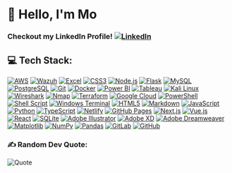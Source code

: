# 👋 Hello, I'm Mo

### Checkout my LinkedIn Profile! [![LinkedIn](https://img.shields.io/badge/LinkedIn-0077B5?style=flat&logo=linkedin&logoColor=white)](https://www.linkedin.com/in/moibrahimtech)


## 💻 Tech Stack:
[![AWS](https://img.shields.io/badge/AWS-FF9900?style=flat&logo=amazonaws&logoColor=white)](https://aws.amazon.com/)
[![Wazuh](https://img.shields.io/badge/Wazuh-4B8BF4?style=flat&logo=wazuh&logoColor=white)](https://wazuh.com/)
[![Excel](https://img.shields.io/badge/Microsoft_Excel-217346?style=flat&logo=microsoft-excel&logoColor=white)](https://www.microsoft.com/en-us/microsoft-365/excel)
[![CSS3](https://img.shields.io/badge/CSS3-1572B6?style=flat&logo=css3&logoColor=white)](https://developer.mozilla.org/en-US/docs/Web/CSS)
[![Node.js](https://img.shields.io/badge/Node.js-339933?style=flat&logo=nodedotjs&logoColor=white)](https://nodejs.org/)
[![Flask](https://img.shields.io/badge/Flask-000000?style=flat&logo=flask&logoColor=white)](https://flask.palletsprojects.com/)
[![MySQL](https://img.shields.io/badge/MySQL-4479A1?style=flat&logo=mysql&logoColor=white)](https://www.mysql.com/)
[![PostgreSQL](https://img.shields.io/badge/PostgreSQL-4169E1?style=flat&logo=postgresql&logoColor=white)](https://www.postgresql.org/)
[![Git](https://img.shields.io/badge/Git-F05032?style=flat&logo=git&logoColor=white)](https://git-scm.com/)
[![Docker](https://img.shields.io/badge/Docker-2496ED?style=flat&logo=docker&logoColor=white)](https://www.docker.com/)
[![Power BI](https://img.shields.io/badge/Power_BI-F25028?style=flat&logo=powerbi&logoColor=white)](https://powerbi.microsoft.com/)
[![Tableau](https://img.shields.io/badge/Tableau-E97627?style=flat&logo=tableau&logoColor=white)](https://www.tableau.com/)
[![Kali Linux](https://img.shields.io/badge/Kali_Linux-557C94?style=flat&logo=kali-linux&logoColor=white)](https://www.kali.org/)
[![Wireshark](https://img.shields.io/badge/Wireshark-1679A7?style=flat&logo=wireshark&logoColor=white)](https://www.wireshark.org/)
[![Nmap](https://img.shields.io/badge/Nmap-005B5C?style=flat&logo=nmap&logoColor=white)](https://nmap.org/)
[![Terraform](https://img.shields.io/badge/Terraform-623CE4?style=flat&logo=terraform&logoColor=white)](https://www.terraform.io/)
[![Google Cloud](https://img.shields.io/badge/Google_Cloud-4285F4?style=flat&logo=googlecloud&logoColor=white)](https://cloud.google.com/)
[![PowerShell](https://img.shields.io/badge/PowerShell-5391FE?style=flat&logo=powershell&logoColor=white)](https://docs.microsoft.com/en-us/powershell/)
[![Shell Script](https://img.shields.io/badge/Shell_Script-4EAA25?style=flat&logo=gnu-bash&logoColor=white)](https://www.gnu.org/software/bash/)
[![Windows Terminal](https://img.shields.io/badge/Windows_Terminal-4D4D4D?style=flat&logo=windows-terminal&logoColor=white)](https://github.com/microsoft/terminal)
[![HTML5](https://img.shields.io/badge/HTML5-E34F26?style=flat&logo=html5&logoColor=white)](https://developer.mozilla.org/en-US/docs/Web/HTML)
[![Markdown](https://img.shields.io/badge/Markdown-000000?style=flat&logo=markdown&logoColor=white)](https://www.markdownguide.org/)
[![JavaScript](https://img.shields.io/badge/JavaScript-F7DF1E?style=flat&logo=javascript&logoColor=black)](https://developer.mozilla.org/en-US/docs/Web/JavaScript)
[![Python](https://img.shields.io/badge/Python-3776AB?style=flat&logo=python&logoColor=white)](https://www.python.org/)
[![TypeScript](https://img.shields.io/badge/TypeScript-007ACC?style=flat&logo=typescript&logoColor=white)](https://www.typescriptlang.org/)
[![Netlify](https://img.shields.io/badge/Netlify-00C7B7?style=flat&logo=netlify&logoColor=white)](https://www.netlify.com/)
[![GitHub Pages](https://img.shields.io/badge/GitHub_Pages-222?style=flat&logo=github&logoColor=white)](https://pages.github.com/)
[![Next.js](https://img.shields.io/badge/Next.js-000000?style=flat&logo=next.js&logoColor=white)](https://nextjs.org/)
[![Vue.js](https://img.shields.io/badge/Vue.js-42B883?style=flat&logo=vue.js&logoColor=white)](https://vuejs.org/)
[![React](https://img.shields.io/badge/React-61DAFB?style=flat&logo=react&logoColor=black)](https://reactjs.org/)
[![SQLite](https://img.shields.io/badge/SQLite-003B57?style=flat&logo=sqlite&logoColor=white)](https://www.sqlite.org/)
[![Adobe Illustrator](https://img.shields.io/badge/Adobe_Illustrator-FF9A00?style=flat&logo=adobeillustrator&logoColor=white)](https://www.adobe.com/products/illustrator.html)
[![Adobe XD](https://img.shields.io/badge/Adobe_XD-FF61F6?style=flat&logo=adobexd&logoColor=white)](https://www.adobe.com/products/xd.html)
[![Adobe Dreamweaver](https://img.shields.io/badge/Adobe_Dreamweaver-6D0AD3?style=flat&logo=adobedreamweaver&logoColor=white)](https://www.adobe.com/products/dreamweaver.html)
[![Matplotlib](https://img.shields.io/badge/Matplotlib-003B57?style=flat&logo=matplotlib&logoColor=white)](https://matplotlib.org/)
[![NumPy](https://img.shields.io/badge/NumPy-013243?style=flat&logo=numpy&logoColor=white)](https://numpy.org/)
[![Pandas](https://img.shields.io/badge/Pandas-150458?style=flat&logo=pandas&logoColor=white)](https://pandas.pydata.org/)
[![GitLab](https://img.shields.io/badge/GitLab-330F63?style=flat&logo=gitlab&logoColor=white)](https://gitlab.com/)
[![GitHub](https://img.shields.io/badge/GitHub-181717?style=flat&logo=github&logoColor=white)](https://github.com/)

### ✍️ Random Dev Quote:

![Quote](https://camo.githubusercontent.com/5b5c039e0e17338e87aa9eaf0026a06f8b9774c8d752415a92e7ba581157abb8/68747470733a2f2f71756f7465732d6769746875622d726561646d652e76657263656c2e6170702f6170693f747970653d686f72697a6f6e74616c267468656d653d7261646963616c)





